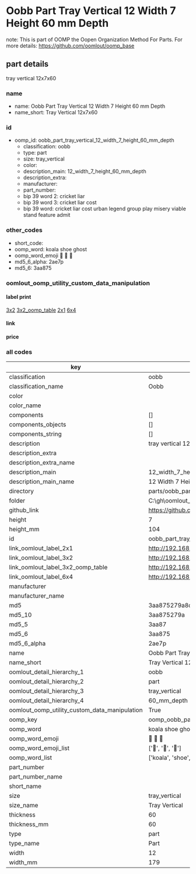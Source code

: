 # Oobb Part Tray Vertical 12 Width 7 Height 60 mm Depth  

note: This is part of OOMP the Oopen Organization Method For Parts. For more details: https://github.com/oomlout/oomp_base

##  part details
  



tray vertical 12x7x60



### name
* name: Oobb Part Tray Vertical 12 Width 7 Height 60 mm Depth
* name_short: Tray Vertical 12x7x60 
### id
* oomp_id: oobb_part_tray_vertical_12_width_7_height_60_mm_depth
  * classification: oobb
  * type: part
  * size: tray_vertical
  * color: 
  * description_main: 12_width_7_height_60_mm_depth
  * description_extra: 
  * manufacturer: 
  * part_number: 
  * bip 39 word 2: cricket liar
  * bip 39 word 3: cricket liar cost
  * bip 39 word: cricket liar cost urban legend group play misery viable stand feature admit

### other_codes
* short_code: 
* oomp_word: koala shoe ghost
* oomp_word_emoji :koala: :shoe: :ghost:
* md5_6_alpha: 2ae7p
* md5_6: 3aa875






### oomlout_oomp_utility_custom_data_manipulation
#### label print
[3x2](http://192.168.1.245:1112/?label=oomp%202ae7p)
[3x2_oomp_table](http://192.168.1.108:1112/?label=oomp%202ae7p)
[2x1](http://192.168.1.242:1112/?label=oomp%202ae7p)
[6x4](http://192.168.1.55:1112/?label=oomp%202ae7p)    

#### link

                              

#### price







### all codes 
| key | value |  
| --- | --- |  
| classification | oobb |  
| classification_name | Oobb |  
| color |  |  
| color_name |  |  
| components | [] |  
| components_objects | [] |  
| components_string | [] |  
| description | tray vertical 12x7x60 |  
| description_extra |  |  
| description_extra_name |  |  
| description_main | 12_width_7_height_60_mm_depth |  
| description_main_name | 12 Width 7 Height 60 mm Depth |  
| directory | parts/oobb_part_tray_vertical_12_width_7_height_60_mm_depth |  
| folder | C:\gh\oomlout_oobb_version_4_generated_parts\parts\oobb_part_tray_vertical_12_width_7_height_60_mm_depth |  
| github_link | https://github.com/oomlout/oomlout_oomp_part_src/tree/main/parts/oobb_part_tray_vertical_12_width_7_height_60_mm_depth |  
| height | 7 |  
| height_mm | 104 |  
| id | oobb_part_tray_vertical_12_width_7_height_60_mm_depth |  
| link_oomlout_label_2x1 | http://192.168.1.242:1112/?label=oomp%202ae7p |  
| link_oomlout_label_3x2 | http://192.168.1.245:1112/?label=oomp%202ae7p |  
| link_oomlout_label_3x2_oomp_table | http://192.168.1.108:1112/?label=oomp%202ae7p |  
| link_oomlout_label_6x4 | http://192.168.1.55:1112/?label=oomp%202ae7p |  
| manufacturer |  |  
| manufacturer_name |  |  
| md5 | 3aa875279a8db4c99bbfcef46160319b |  
| md5_10 | 3aa875279a |  
| md5_5 | 3aa87 |  
| md5_6 | 3aa875 |  
| md5_6_alpha | 2ae7p |  
| name | Oobb Part Tray Vertical 12 Width 7 Height 60 mm Depth |  
| name_short | Tray Vertical 12x7x60  |  
| oomlout_detail_hierarchy_1 | oobb |  
| oomlout_detail_hierarchy_2 | part |  
| oomlout_detail_hierarchy_3 | tray_vertical |  
| oomlout_detail_hierarchy_4 | 60_mm_depth |  
| oomlout_oomp_utility_custom_data_manipulation | True |  
| oomp_key | oomp_oobb_part_tray_vertical_12_width_7_height_60_mm_depth |  
| oomp_word | koala shoe ghost |  
| oomp_word_emoji | :koala: :shoe: :ghost: |  
| oomp_word_emoji_list | [':koala:', ':shoe:', ':ghost:'] |  
| oomp_word_list | ['koala', 'shoe', 'ghost'] |  
| part_number |  |  
| part_number_name |  |  
| short_name |  |  
| size | tray_vertical |  
| size_name | Tray Vertical |  
| thickness | 60 |  
| thickness_mm | 60 |  
| type | part |  
| type_name | Part |  
| width | 12 |  
| width_mm | 179 |  
